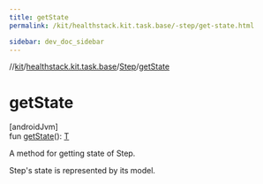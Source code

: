 ```yaml
---
title: getState
permalink: /kit/healthstack.kit.task.base/-step/get-state.html

sidebar: dev_doc_sidebar
---
```

//[kit](../../../kit.html)/[healthstack.kit.task.base](../index.html)/[Step](index.html)/[getState](get-state.html)



# getState



[androidJvm]\
fun [getState](get-state.html)(): [T](index.html)



A method for getting state of Step.



Step's state is represented by its model.




